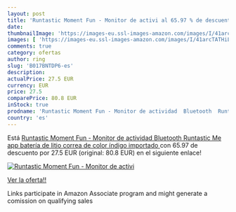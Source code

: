 ```yaml
---
layout: post
title: 'Runtastic Moment Fun - Monitor de activi al 65.97 % de descuento'
date: 
thumbnailImage: 'https://images-eu.ssl-images-amazon.com/images/I/41arcTATHiL._SL200_.jpg'
images: [ 'https://images-eu.ssl-images-amazon.com/images/I/41arcTATHiL._SL200_.jpg' ]
comments: true
category: ofertas
author: ring
slug: 'B017BNTDP6-es'
description:
actualPrice: 27.5 EUR
currency: EUR
price: 27.5
comparePrice: 80.8 EUR
inStock: true
prodname: 'Runtastic Moment Fun - Monitor de actividad  Bluetooth  Runtastic Me app  batería de litio   correa de color índigo  importado '
country: 'es'
---
```


Está [Runtastic Moment Fun - Monitor de actividad  Bluetooth  Runtastic Me app  batería de litio   correa de color índigo  importado ](https://www.amazon.es/dp/B017BNTDP6/?tag=tolees-21) con 65.97 de descuento por 27.5 EUR (original: 80.8 EUR) en el siguiente enlace!

[![Runtastic Moment Fun - Monitor de activi](https://images-eu.ssl-images-amazon.com/images/I/41arcTATHiL._SL200_.jpg)](https://www.amazon.es/dp/B017BNTDP6/?tag=tolees-21)

[Ver la oferta!!](https://www.amazon.es/dp/B017BNTDP6/?tag=tolees-21)

Links participate in Amazon Associate program and might generate a comission on qualifying sales


